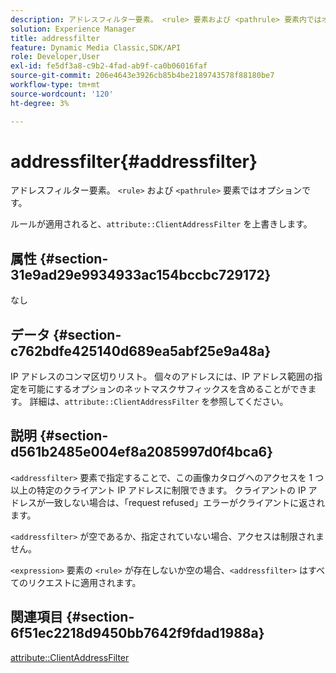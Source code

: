 ```yaml
---
description: アドレスフィルター要素。 <rule> 要素および <pathrule> 要素内ではオプションです。
solution: Experience Manager
title: addressfilter
feature: Dynamic Media Classic,SDK/API
role: Developer,User
exl-id: fe5df3a8-c9b2-4fad-ab9f-ca0b06016faf
source-git-commit: 206e4643e3926cb85b4be2189743578f88180be7
workflow-type: tm+mt
source-wordcount: '120'
ht-degree: 3%

---
```


# addressfilter{#addressfilter}

アドレスフィルター要素。 `<rule>` および `<pathrule>` 要素ではオプションです。

ルールが適用されると、`attribute::ClientAddressFilter` を上書きします。

## 属性 {#section-31e9ad29e9934933ac154bccbc729172}

なし

## データ {#section-c762bdfe425140d689ea5abf25e9a48a}

IP アドレスのコンマ区切りリスト。 個々のアドレスには、IP アドレス範囲の指定を可能にするオプションのネットマスクサフィックスを含めることができます。 詳細は、`attribute::ClientAddressFilter` を参照してください。

## 説明 {#section-d561b2485e004ef8a2085997d0f4bca6}

`<addressfilter>` 要素で指定することで、この画像カタログへのアクセスを 1 つ以上の特定のクライアント IP アドレスに制限できます。 クライアントの IP アドレスが一致しない場合は、「request refused」エラーがクライアントに返されます。

`<addressfilter>` が空であるか、指定されていない場合、アクセスは制限されません。

`<expression>` 要素の `<rule>` が存在しないか空の場合、`<addressfilter>` はすべてのリクエストに適用されます。

## 関連項目 {#section-6f51ec2218d9450bb7642f9fdad1988a}

[attribute::ClientAddressFilter](../../../../../is-api/image-catalog/image-serving-api-ref/c-image-catalog-reference/c-attributes-reference/r-clientaddressfilter.md#reference-7000c1f77b134462a1f06b733f29ba68)
